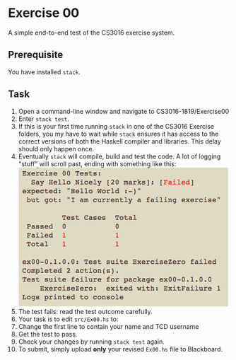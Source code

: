# Exercise 00

A simple end-to-end test of the CS3016 exercise system.

## Prerequisite

You have installed `stack`.

## Task

1. Open a command-line window and navigate to CS3016-1819/Exercise00
2. Enter `stack test`. 
3. If this is your first time running `stack` in one of the CS3016 Exercise folders, you my have to wait while `stack` ensures it has access to the correct versions of both the Haskell compiler and libraries. This delay should only happen once.
4. Eventually `stack` will compile, build and test the code. A lot of logging "stuff" will scroll past, ending with something like this:![](Exercise00-first-run.png)
5. The test fails: read the test outcome carefully. 
6. Your task is to edit `src/Ex00.hs` to:
  1. Change the first line to contain your name and TCD username
  2. Get the test to pass. 
  3. Check your changes by running `stack test` again.
7. To submit, simply upload **only** your revised `Ex00.hs` file to Blackboard. 